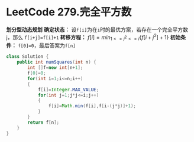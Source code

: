 # LeetCode 279.完全平方数

**划分型动态规划**
**确定状态：** 设`f[i]`为在`i`时的最优方案，若存在一个完全平方数j，那么
`f[i+j]=f[i]+1`
**转移方程：** $f[i]=min_{1<=j^2<=i}\{f[i+j^2]+1\}$
**初始条件：** `f[0]=0`，最后答案为`f[n]`
````java
class Solution {
    public int numSquares(int n) {
        int []f=new int[n+1];
        f[0]=0;
        for(int i=1;i<=n;i++)
        {
            f[i]=Integer.MAX_VALUE;
            for(int j=1;j*j<=i;j++)
            {
                f[i]=Math.min(f[i],f[i-(j*j)]+1);
            }
        }
        return f[n];
    }
}
````